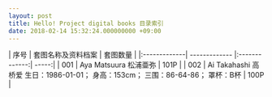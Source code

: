 ```yaml
---
layout: post
title: Hello! Project digital books 目录索引
date: 2018-02-14 15:32:24.000000000 +09:00
---
```


| 序号 | 套图名称及资料档案 | 套图数量 |
|:-------------| ------------- |:-------------:| -----:|
| 001 | Aya Matsuura 松浦亜弥   | 101P |
| 002 | Ai Takahashi 高桥爱  生日：1986-01-01； 身高：153cm； 三围：86-64-86； 罩杯：B杯 | 100P |
